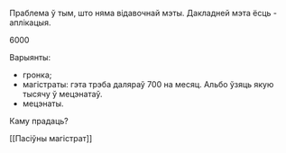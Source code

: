 
Праблема ў тым, што няма відавочнай мэты. Дакладней мэта ёсць - аплікацыя. 

6000 

Варыянты:
- гронка;
- магістраты: гэта трэба даляраў 700 на месяц. Альбо ўзяць якую тысячу ў мецэнатаў.
- мецэнаты.

Каму прадаць? 

[[Пасіўны магістрат]]
